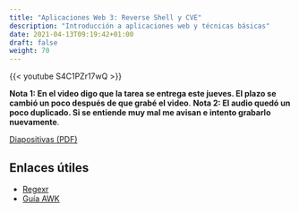 ```yaml
---
title: "Aplicaciones Web 3: Reverse Shell y CVE"
description: "Introducción a aplicaciones web y técnicas básicas"
date: 2021-04-13T09:19:42+01:00
draft: false
weight: 70
---
```


{{< youtube S4C1PZr17wQ >}}

**Nota 1: En el video digo que la tarea se entrega este jueves. El plazo se cambió un poco después de que grabé el video**.
**Nota 2: El audio quedó un poco duplicado. Si se entiende muy mal me avisan e intento grabarlo nuevamente**.

[Diapositivas (PDF)](forense-1.pdf)

## Enlaces útiles

* [Regexr](https://regexr.com)
* [Guía AWK](http://www.hcs.harvard.edu/~dholland/computers/awk.html)